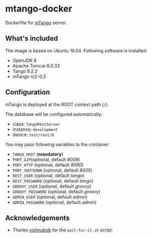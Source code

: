 # mtango-docker

Dockerfile for [mTango](https://bitbucket.org/hzgwpn/mtango/overview) server.

## What's included

The image is based on Ubuntu 16.04. Following software is installed:

* OpenJDK 8
* Apache Tomcat 8.0.33
* Tango 9.2.2
* mTango rc2-0.3

## Configuration

mTango is deployed at the ROOT context path (`/`).

The database will be configured automatically:

* class: `TangoRestServer`
* instance: `development`
* device: `test/rest/0`

You may pass following variables to the container:

* `TANGO_HOST` (**mandatory**)
* `PORT_AJP`(optional, default *8009*)
* `PORT_HTTP` (optional, default *8080*)
* `PORT_SHUTDOWN` (optional, default *8005*)
* `REST_USER` (optional, default *tango*)
* `REST_PASSWORD` (optional, default *tango*)
* `GROOVY_USER` (optional, default *groovy*)
* `GROOVY_PASSWORD` (optional, default *groovy*)
* `ADMIN_USER` (optional, default *admin*)
* `ADMIN_PASSWORD` (optional, default *admin*)

## Acknowledgements

* Thanks [vishnubob](https://github.com/vishnubob) for the `wait-for-it.sh`
  script;
